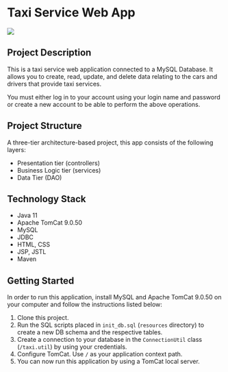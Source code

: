 
# Taxi Service Web App

![](https://media.timeout.com/images/105785000/1024/576/image.jpg)

Project Description
-------------
This is a taxi service web application connected to a MySQL Database. It allows you to create, read, update, and delete data relating to the cars and drivers that provide taxi services.

You must either log in to your account using your login name and password or create a new account to be able to perform the above operations.

Project Structure
-------------
A three-tier architecture-based project, this app consists of the following layers:
- Presentation tier (controllers)
- Business Logic tier (services)
- Data Tier (DAO)

Technology Stack
-------------
- Java 11
- Apache TomCat 9.0.50
- MySQL
- JDBC
- HTML, CSS
- JSP, JSTL
- Maven

Getting Started
-------------
In order to run this application, install MySQL and Apache TomCat 9.0.50 on your computer and follow the instructions listed below:
1. Clone this project.
2. Run the SQL scripts placed in `init_db.sql` (`resources` directory) to create a new DB schema and the respective tables.
3. Create a connection to your database in the `ConnectionUtil` class (`/taxi.util`) by using your credentials.
4. Configure TomCat. Use `/` as your application context path.
5. You can now run this application by using a TomCat local server.
